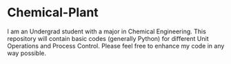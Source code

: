 # Chemical-Plant
I am an Undergrad student with a major in Chemical Engineering.
This repository will contain basic codes (generally Python) for different Unit Operations and Process Control.
Please feel free to enhance my code in any way possible. 
